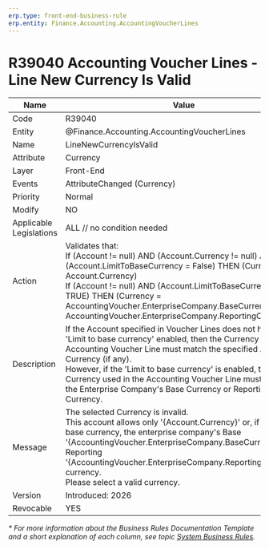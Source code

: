 ```yaml
---
erp.type: front-end-business-rule
erp.entity: Finance.Accounting.AccountingVoucherLines
---
```


# R39040 Accounting Voucher Lines - Line New Currency Is Valid
| Name | Value |
| ---- | ----- |
| Code | R39040 |
| Entity | @Finance.Accounting.AccountingVoucherLines |
| Name | LineNewCurrencyIsValid |
| Attribute | Currency |
| Layer | Front-End |
| Events | AttributeChanged (Currency) |
| Priority | Normal |
| Modify | NO |
| Applicable Legislations | ALL // no condition needed |
| Action | Validates that: <br> If (Account != null) AND (Account.Currency !=  null) AND (Account.LimitToBaseCurrency = False) THEN (Currency == Account.Currency) <br> If (Account != null) AND (Account.LimitToBaseCurrency = TRUE) THEN (Currency = AccountingVoucher.EnterpriseCompany.BaseCurrency OR AccountingVoucher.EnterpriseCompany.ReportingCurrency) |
| Description| If the Account specified in Voucher Lines does not have the 'Limit to base currency' enabled, then the Currency in the Accounting Voucher Line must match the specified Account Currency (if any). <br> However, if the 'Limit to base currency' is enabled, then the Currency used in the Accounting Voucher Line must be either the Enterprise Company's Base Currency or Reporting Currency. |
| Message | The selected Currency is invalid. <br/> This account allows only '{Account.Currency}' or, if limited to base currency, the enterprise company's Base '{AccountingVoucher.EnterpriseCompany.BaseCurrency}' or Reporting '{AccountingVoucher.EnterpriseCompany.ReportingCurrency}' currency. <br/> Please select a valid currency. |
| Version | Introduced: 2026 |
| Revocable | YES |

*\* For more information about the Business Rules Documentation Template and a short explanation of each column, see
topic [System Business Rules](../templates/template-description-system-business-rules.md).*
